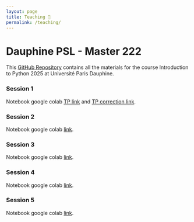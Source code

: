 ```yaml
---
layout: page
title: Teaching 🏫
permalink: /teaching/
---
```


# Dauphine PSL - Master 222 

This [GitHub Repository](https://github.com/Zaltarba/PSL_python_for_finance/tree/main) contains all the materials for the course Introduction to Python 2025 at Université Paris Dauphine.

### Session 1 

Notebook google colab [TP link](https://colab.research.google.com/github/Zaltarba/PSL_python_for_finance/blob/main/python_session_1.ipynb) and [TP correction  link](https://colab.research.google.com/github/Zaltarba/PSL_python_for_finance/blob/main/python_session_1_corrected.ipynb).

### Session 2 

Notebook google colab [link](https://colab.research.google.com/github/Zaltarba/PSL_python_for_finance/blob/main/python_session_2.ipynb).

### Session 3 

Notebook google colab [link](https://colab.research.google.com/github/Zaltarba/PSL_python_for_finance/blob/main/python_session_3.ipynb).

### Session 4 

Notebook google colab [link](https://colab.research.google.com/github/Zaltarba/PSL_python_for_finance/blob/main/python_session_4.ipynb).

### Session 5

Notebook google colab [link](https://colab.research.google.com/github/Zaltarba/PSL_python_for_finance/blob/main/python_session_5.ipynb).

